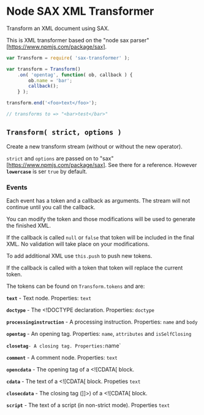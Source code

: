 # Node SAX XML Transformer

Transform an XML document using SAX.

This is XML transformer based on the "node sax parser"[https://www.npmjs.com/package/sax].

```js
var Transform = require( 'sax-transformer' );

var transform = Transform()
	.on( 'opentag', function( ob, callback ) {
		ob.name = 'bar';
		callback();
	} );

transform.end('<foo>text</foo>');

// transforms to => "<bar>test</bar>"
```

## `Transform( strict, options )`

Create a new transform stream (without or without the new operator).

`strict` and `options` are passed on to "sax"[https://www.npmjs.com/package/sax]. See there for a reference.  However **`lowercase`** is ser `true` by default.

### Events

Each event has a token and a callback as arguments.  The stream will not continue until you call the callback.

You can modify the token and those modifications will be used to generate the finished XML.

If the callback is called `null` or `false` that token will be included in the final XML.  No validation will take place on your modifications.

To add additional XML use `this.push` to push new tokens.

If the callback is called with a token that token will replace the current token.

The tokens can be found on `Transform.tokens` and are:

**`text`** - Text node. Properties: `text`

**`doctype`** - The <!DOCTYPE declaration. Properties: `doctype`

**`processinginstruction`** - A processing instruction. Properties: `name` and `body`

**`opentag`** - An opening tag. Properties: `name`, `attributes` and `isSelfClosing`

**`closetag`**` - A closing tag. Properties: `name`

**`comment`** - A comment node. Properties: `text`

**`opencdata`** - The opening tag of a <![CDATA[ block.

**`cdata`** - The text of a <![CDATA[ block. Propeties `text`

**`closecdata`** - The closing tag (]]>) of a <![CDATA[ block.

**`script`** - The text of a script (in non-strict mode). Properties `text`